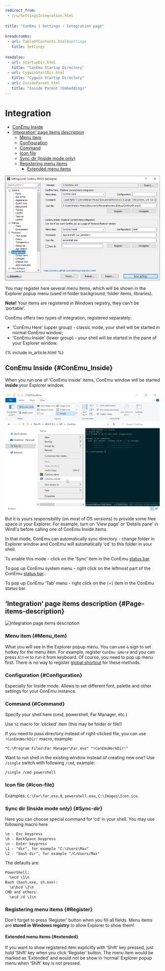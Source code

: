 ```yaml
---
redirect_from:
 - /ru/SettingsIntegration.html

title: "ConEmu | Settings › Integration page"

breadcrumbs:
 - url: TableOfContents.html#settings
   title: Settings

readalso:
 - url: StartupDir.html
   title: "ConEmu Startup Directory"
 - url: CygwinStartDir.html
   title: "Cygwin Startup Directory"
 - url: InsideParent.html
   title: "Inside Parent (Embedding)"
---
```


# Integration

* [ConEmu Inside  ](#ConEmu_Inside)
* [‘Integration’ page items description  ](#Page-items-description)
  * [Menu item   ](#Menu_item)
  * [Configuration   ](#Configuration)
  * [Command   ](#Command)
  * [Icon file   ](#Icon-file)
  * [Sync dir (Inside mode only)   ](#Sync-dir)
  * [Registering menu items  ](#Register)
    * [Extended menu items](#extended)

![ConEmu Settings: Integration](/img/Settings-Integration.png)


You may register here several menu items,
which will be shown in the Explorer popup menu
(used in folder background, folder items, libraries).


**Note!** Your items are registered in Windows registry,
they can't be ‘portable’.


ConEmu offers two types of integration, registered separately:

* ‘ConEmu Here’ (upper group) - classic mode, your shell will be started in normal ConEmu window;
* ‘ConEmu Inside’ (lower group) - your shell will be started in the pane of your Explorer window.

{% include in_article.html %}


## ConEmu Inside  {#ConEmu_Inside}

When you run one of ‘ConEmu inside’ items,
ConEmu window will be started **inside** your Explorer window.


![ConEmu inside Windows Explorer pane](/img/ConEmuInside.png)

But it is yours responsibility (on most of OS versions)
to provide some free space in your Explorer.
For example, turn on ‘View page’ or ‘Details pane’
in Win8's before calling one of ConEmu Inside items.

In that mode, ConEmu can automatically sync directory -
change folder in Explorer window and ConEmu will
automatically ‘cd’ to this folder in your shell.

To enable this mode - click on the ‘Sync’ item
in the ConEmu [status bar](StatusBar.html).

To pop up ConEmu system menu - right click
on the leftmost part of the ConEmu [status bar](StatusBar.html)..

To pop up ConEmu ‘Tab’ menu - right click on the
<code class="plus">[+]</code> item in the ConEmu status bar.


## ‘Integration’ page items description  {#Page-items-description}

![Integration page items description](/img/Settings-Integration2.png)


### Menu item   {#Menu_item}

What you will see in the Explorer popup menu.
You can use `&` sign to set hotkey for the menu item.
For example, register `ConEmu &Here` and
you can press `Alt+H` to run it from keyboard.
Of course, you need to pop up menu first.
There is no way to register
[global shortcut](GlobalHotKeys.html)
for these methods.


### Configuration   {#Configuration}

Especially for Inside mode. Allows to set different font,
palette and other settings for your ConEmu instance.


### Command   {#Command}

Specify your shell here (cmd, powershell, Far Manager, etc.)

Use `%1` macro for ‘clicked’ item (this may be folder or file!)

If you need to pass directory instead of right-clicked file, you can use `!ConEmuWorkDir!` macro, example:

~~~
"C:\Program Files\Far Manager\Far.exe" "!ConEmuWorkDir!"
~~~

Want to run shell in the existing window instead of creating new one?
Use `/single` switch with following `/cmd`, example:

~~~
/single /cmd powershell
~~~


### Icon file   {#Icon-file}

Examples: `C:\Far\far.exe,0`, `powershell.exe`, `C:\Images\Icon.ico`.


### Sync dir (Inside mode only)   {#Sync-dir}

Here you can choose special command for ‘cd’ in your shell.
You may use following macro here

~~~
\e - Esc keypress
\b - BackSpace keypress
\n - Enter keypress
\1 - "dir", for example "C:\Users\Max"
\2 - "bash dir", for example "/C/Users/Max"
~~~

The defaults are:

~~~
PowerShell:
  \ecd \1\n
Bash (bash.exe, sh.exe):
  \e\bcd \2\n
CMD and others:
  \ecd /d \1\n
~~~


### Registering menu items  {#Register}

Don't forget to press ‘Register’ button when you fill all fields.
Menu items are **stored in Windows registry** to allow Explorer to show them!

#### Extended menu items  {#extended}

If you want to show registered item explicitly with ‘Shift’ key pressed,
just hold ‘Shift’ key when you click ‘Register’ button. The menu item
would be marked as ‘Extended’ and would not be show in ‘normal’ Explorer
popup menu when ‘Shift’ key is not pressed.

